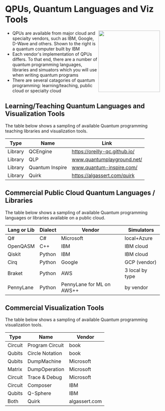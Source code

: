 # QPUs, Quantum Languages and Viz Tools

<img src="https://github.com/lynnlangit/learning-quantum/blob/main/1_concepts/images/ibm-qpus.png" width=200 align=right>

- QPUs are available from major cloud and specialty vendors, such as IBM, Google, D-Wave and others.  Shown to the right is a quantum computer built by IBM
- Each vendor's implementation of QPUs differs.  To that end, there are a number of quantum programming languages, libraries and simuators which you will use when writing quantum programs
- There are several catagories of quantum programming: learning/teaching, public cloud or specialty cloud

## Learning/Teaching Quantum Languages and Visualization Tools

The table below shows a sampling of available Quantum programming teaching libraries and visualization tools.

| Type       | Name     | Link    |
|------------|----------|-----------|
| Library    | QCEngine | https://oreilly-qc.github.io/     |
| Library     | QLP | www.quantumplayground.net/      |
| Library     | Quantum Inspire | www.quantum-inspire.com/      |
| Library       | Quirk       | https://algassert.com/quirk    |

## Commercial Public Cloud Quantum Languages / Libraries

The table below shows a sampling of available Quantum programming languages or libraries available on a public cloud.

| Lang or Lib| Dialect  | Vendor    | Simulators   |
|------------|----------|-----------|--------------|
| Q#         | C#       | Microsoft |local+Azure   |
| OpenQASM   | C++      | IBM       |IBM cloud     |
| Qiskit     | Python   | IBM       |IBM cloud     |
| Cirq       | Python   | Google    |GCP (vendor)  |
| Braket     | Python   | AWS       |3 local by type|
| PennyLane  | Python| PennyLane for ML on AWS++    |by vendor |

## Commercial Visualization Tools

The table below shows a sampling of available Quantum programming visualization tools.

| Type       | Name     | Vendor    |
|------------|----------|-----------|
| Circuit    | Program Circuit | book      |
| Qubits     | Circle Notation | book      |
| Qubits     | DumpMachine | Microsoft      |
| Matrix     | DumpOperation | Microsoft      |
| Circuit    | Trace & Debug | Microsoft      |
| Circuit    | Composer   | IBM       |
| Qubits     | Q-Sphere   | IBM       |
| Both       | Quirk       | algassert.com    |


